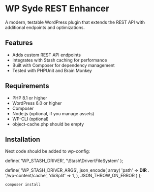 # WP Syde REST Enhancer

A modern, testable WordPress plugin that extends the REST API with additional endpoints and optimizations.

## Features

- Adds custom REST API endpoints
- Integrates with Stash caching for performance
- Built with Composer for dependency management
- Tested with PHPUnit and Brain Monkey

## Requirements

- PHP 8.1 or higher
- WordPress 6.0 or higher
- Composer
- Node.js (optional, if you manage assets)
- WP-CLI (optional)
- object-cache.php should be empty

## Installation

Next code should be added to wp-config:

define( 'WP_STASH_DRIVER', '\\Stash\\Driver\\FileSystem' );

define(
	'WP_STASH_DRIVER_ARGS',
	json_encode(
		array(
			'path'     => __DIR__ . '/wp-content/cache',
			'dirSplit' => 1,
		),
		JSON_THROW_ON_ERROR
	)
);

```bash
composer install
